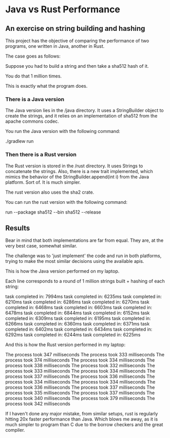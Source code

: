 # Java vs Rust Performance
## An exercise on string building and hashing

This project has the objective of comparing the performance of two programs,
one written in Java, another in Rust.

The case goes as follows:

Suppose you had to build a string and then take a sha512 hash of it.

You do that 1 million times.

This is exactly what the program does.

### There is a Java version

The Java version lies in the /java directory.
It uses a StringBuilder object to create the strings,
and it relies on an implementation of sha512 from the
apache commons codec.

You run the Java version with the following command:

./gradlew run

### Then there is a Rust version

The Rust version is stored in the /rust directory.
It uses Strings to concatenate the strings.
Also, there is a new trait implemented, which mimics 
the behavior of the StringBuilder.append(int i) from
the Java platform. Sort of. It is much simpler.

The rust version also uses the sha2 crate.

You can run the rust version with the following command:

run --package sha512 --bin sha512  --release

## Results

Bear in mind that both implementations are far from equal. 
They are, at the very best case, somewhat similar.

The challenge was to 'just implement' the code and run in both platforms,
trying to make the most similar decisions using the available apis.

This is how the Java version performed on my laptop. 

Each line corresponds to a round of 1 million strings built + hashing of each string:

task completed in: 7994ms
task completed in: 6235ms
task completed in: 6210ms
task completed in: 6286ms
task completed in: 6270ms
task completed in: 6468ms
task completed in: 6603ms
task completed in: 6478ms
task completed in: 6844ms
task completed in: 6152ms
task completed in: 6309ms
task completed in: 6195ms
task completed in: 6266ms
task completed in: 6360ms
task completed in: 6371ms
task completed in: 6402ms
task completed in: 6434ms
task completed in: 6292ms
task completed in: 6244ms
task completed in: 6225ms

And this is how the Rust version performed in my laptop:

The process took 347 milliseconds
The process took 333 milliseconds
The process took 374 milliseconds
The process took 334 milliseconds
The process took 338 milliseconds
The process took 332 milliseconds
The process took 333 milliseconds
The process took 334 milliseconds
The process took 337 milliseconds
The process took 336 milliseconds
The process took 334 milliseconds
The process took 334 milliseconds
The process took 336 milliseconds
The process took 337 milliseconds
The process took 335 milliseconds
The process took 337 milliseconds
The process took 340 milliseconds
The process took 379 milliseconds
The process took 342 milliseconds

If I haven't done any major mistake, from similar setups, rust is regularly hitting 20x faster performance than Java. Which blows me away, as it is much simpler to program than C due to the borrow checkers and the great compiler.

